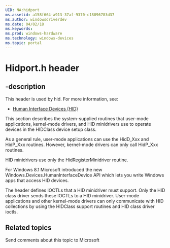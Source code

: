```yaml
---
UID: NA:hidport
ms.assetid: a158f664-a913-37af-9370-c18096783d37
ms.author: windowsdriverdev
ms.date: 04/02/18
ms.keywords: 
ms.prod: windows-hardware
ms.technology: windows-devices
ms.topic: portal
---
```


# Hidport.h header


## -description


This header is used by hid. For more information, see:

- [Human Interface Devices (HID)](../_hid/index.md)

This section describes the system-supplied routines that user-mode applications, kernel-mode drivers, and HID minidrivers use to operate devices in the HIDClass device setup class.

As a general rule, user-mode applications can use the HidD_Xxx and HidP_Xxx routines. However, kernel-mode drivers can only call HidP_Xxx routines. 

HID minidrivers use only the HidRegisterMinidriver routine.

For Windows 8.1 Microsoft introduced the new Windows.Devices.HumanInterfaceDevice API which lets you write Windows apps that  access HID devices.

The header  defines  IOCTLs that a HID minidriver must support. Only the HID class driver sends these IOCTLs to a HID minidriver. User-mode applications and other kernel-mode  drivers can  only communicate with HID collections by using the HIDClass support routines and HID class driver ioctls.

## Related topics

Send comments about this topic to Microsoft

